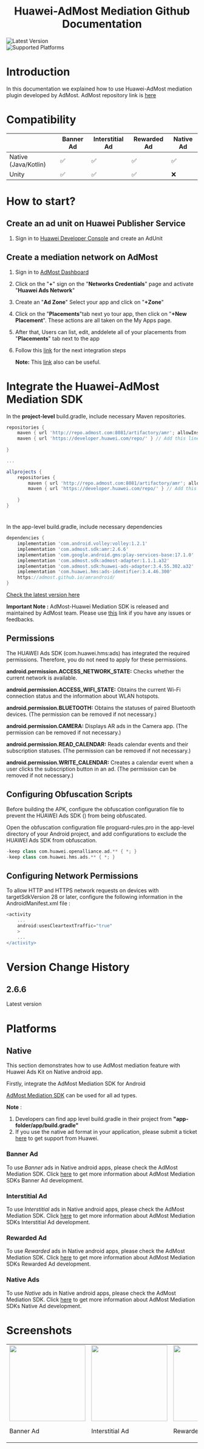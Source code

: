  <h1 align="center">Huawei-AdMost Mediation Github Documentation</h3>
 
 
 ![Latest Version](https://img.shields.io/badge/latestVersion-2.6.6-yellow)
<br>
![Supported Platforms](https://img.shields.io/badge/Supported_Platforms:-Native_Android_-orange)


# Introduction

In this documentation we explained how to use Huawei-AdMost mediation plugin developed by AdMost. 
AdMost repository link is [here](https://github.com/admost)


# Compatibility

|   | Banner Ad | Interstitial Ad | Rewarded Ad | Native Ad |
| --- | --- | --- | --- | --- |
| Native (Java/Kotlin) | ✅ | ✅ | ✅ | ✅ |  ✅ |
| Unity |✅ |✅| ✅ | ❌ | ✅ |



# How to start?

## Create an ad unit on Huawei Publisher Service

1. Sign in to [Huawei Developer Console](https://developer.huawei.com/consumer/en/console) and create an AdUnit

## Create a mediation network on AdMost


1. Sign in to [AdMost Dashboard](https://dashboard.admost.com/Login.aspx)
2. Click on the "**+**" sign on the "**Networks Credentials**" page and activate "**Huawei Ads Network**"
3. Create an "**Ad Zone**" Select your app and click on "**+Zone**" 
4. Click on the "**Placements**"tab next yo tour app, then click on  "**+New Placement**". These actions are all taken on the My Apps page.
5. After that, Users can list, edit,  anddelete all of your placements from  "**Placements**" tab next to the app
6. Follow this [link](https://admost.github.io/amrandroid/) for the next integration steps
   <br>



   **Note:** This [link](https://admost.github.io/) also can be useful.
   
   
   
<h1 id="integrate-huawei-sdk">
Integrate the Huawei-AdMost Mediation SDK
</h1>

In the **project-level** build.gradle, include necessary Maven repositories.

```groovy
repositories {
    maven { url 'http://repo.admost.com:8081/artifactory/amr'; allowInsecureProtocol true } // Add this line
    maven { url 'https://developer.huawei.com/repo/' } // Add this line
   
}

...

allprojects {
    repositories {
        maven { url 'http://repo.admost.com:8081/artifactory/amr'; allowInsecureProtocol true } // Add this line
        maven { url 'https://developer.huawei.com/repo/' } // Add this line
        
    }
}
```

<h1 id="app-level">
</h1>
In the app-level build.gradle, include necessary dependencies

```groovy
dependencies {
    implementation 'com.android.volley:volley:1.2.1' 
    implementation 'com.admost.sdk:amr:2.6.6' 
    implementation 'com.google.android.gms:play-services-base:17.1.0' 
    implementation 'com.admost.sdk:admost-adapter:1.1.1.a32' 
    implementation 'com.admost.sdk:huawei-ads-adapter:3.4.55.302.a32' 
    implementation 'com.huawei.hms:ads-identifier:3.4.46.300'
    https://admost.github.io/amrandroid/
}
```   
 [Check the latest version here](https://admost.github.io/amrandroid/) <br>

**Important Note :** AdMost-Huawei Mediation SDK is released and maintained by AdMost team. Please use [this](https://admost.github.io/amrandroid/) link if you have any issues or feedbacks.



## **Permissions**
The HUAWEI Ads SDK (com.huawei.hms:ads) has integrated the required permissions. Therefore, you do not need to apply for these permissions. <br />

**android.permission.ACCESS_NETWORK_STATE:** Checks whether the current network is available.   <br/>

**android.permission.ACCESS_WIFI_STATE:** Obtains the current Wi-Fi connection status and the information about WLAN hotspots. <br />

**android.permission.BLUETOOTH:** Obtains the statuses of paired Bluetooth devices. (The permission can be removed if not necessary.) <br />

**android.permission.CAMERA:** Displays AR ads in the Camera app. (The permission can be removed if not necessary.) <br />

**android.permission.READ_CALENDAR:** Reads calendar events and their subscription statuses. (The permission can be removed if not necessary.) <br />

**android.permission.WRITE_CALENDAR:** Creates a calendar event when a user clicks the subscription button in an ad. (The permission can be removed if not necessary.) <br />

## **Configuring Obfuscation Scripts**
Before building the APK, configure the obfuscation configuration file to prevent the HUAWEI Ads SDK () from being obfuscated.

Open the obfuscation configuration file proguard-rules.pro in the app-level directory of your Android project, and add configurations to exclude the HUAWEI Ads SDK from obfuscation.

```groovy
-keep class com.huawei.openalliance.ad.** { *; }
-keep class com.huawei.hms.ads.** { *; }
```

## **Configuring Network Permissions**
To allow HTTP and HTTPS network requests on devices with targetSdkVersion 28 or later, configure the following information in the AndroidManifest.xml file :

```groovy
<activity
    ...
    android:usesCleartextTraffic="true"
    >
    ...
</activity>
```



# Version Change History

## 2.6.6
Latest version




# Platforms

## Native

This section demonstrates how to use AdMost mediation feature with Huawei Ads Kit on Native android app.

Firstly, integrate the AdMost Mediation SDK for Android

[AdMost Mediation SDK](https://admost.github.io/amrandroid/) can be used for all ad types.

**Note** : 
1) Developers can find app level build.gradle in their project from __**"app-folder/app/build.gradle"**__
2) If you use the native ad format in your application, please submit a ticket [here](https://developer.huawei.com/consumer/en/support/feedback) to get support from Huawei. 

### **Banner Ad**

To use _Banner_ ads in Native android apps, please check the AdMost Mediation SDK. Click [here](https://admost.github.io/amrandroid/#banner-ads) to get more information about  AdMost Mediation SDKs Banner Ad development.

### **Interstitial Ad**

To use _Interstitial_ ads in Native android apps, please check the AdMost Mediation SDK. Click [here](https://admost.github.io/amrandroid/#interstitial-ads) to get more information about  AdMost Mediation SDKs Interstitial Ad development.

### **Rewarded Ad**

To use _Rewarded_ ads in Native android apps, please check the AdMost Mediation SDK. Click [here](https://admost.github.io/amrandroid/#rewarded-ads) to get more information about  AdMost Mediation SDKs Rewarded Ad development.

### **Native Ads**

To use _Native_ ads in Native android apps, please check the AdMost Mediation SDK. Click [here](https://admost.github.io/amrandroid/#native-ads) to get more information about  AdMost Mediation SDKs Native Ad development.



 
# Screenshots

<table>
<tr>
<td>
<img src="https://user-images.githubusercontent.com/44730864/196098529-83b1a65b-cdc4-48a2-9dbd-7a92108e68d5.jpg" width="200">

Banner Ad
</td>

<td>
<img src="https://user-images.githubusercontent.com/44730864/196098547-bf8373c5-5bf7-4e52-9bd6-2e5d88b544ee.jpg" width="200">


Interstitial Ad
</td>

<td>
<img src="https://user-images.githubusercontent.com/44730864/196098564-36308139-ae12-4a4e-bece-ebf894a17b6f.jpg" width="200">

Rewarded Ad
</td>

<td>
<img src="https://user-images.githubusercontent.com/44730864/196098726-0239cc25-e17a-4f96-b592-c51d77d992ea.jpg" width="200">

Native Ad
</td>

</tr>
</tr>
</table>









